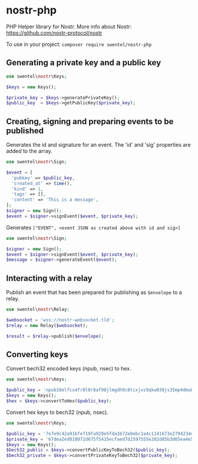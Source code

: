 # nostr-php

PHP Helper library for Nostr.
More info about Nostr: https://github.com/nostr-protocol/nostr

To use in your project: `composer require swentel/nostr-php`

## Generating a private key and a public key

```php
use swentel\nostr\Keys;

$keys = new Keys();

$private_key = $keys->generatePrivateKey();
$public_key  = $keys->getPublicKey($private_key);

```

## Creating, signing and preparing events to be published

Generates the id and signature for an event. The 'id' and 'sig' properties are
added to the array.

```php
use swentel\nostr\Sign;

$event = [
  'pubkey' => $public_key,
  'created_at' => time(),
  'kind' => 1,
  'tags' => [],
  'content' => 'This is a message',
];
$signer = new Sign();
$event = $signer->signEvent($event, $private_key);
```

Generates `["EVENT", <event JSON as created above with id and sig>]`

```php
use swentel\nostr\Sign;

$signer = new Sign();
$event = $signer->signEvent($event, $private_key);
$message = $signer->generateEvent($event);
```

## Interacting with a relay

Publish an event that has been prepared for publishing as `$envelope` to a relay.

```php
use swentel\nostr\Relay;

$websocket = 'wss://nostr-websocket.tld';
$relay = new Relay($websocket);

$result = $relay->publish($envelope);
```

## Converting keys

Convert bech32 encoded keys (npub, nsec) to hex.

```php
use swentel\nostr\Keys;

$public_key = 'npub10elfcs4fr0l0r8af98jlmgdh9c8tcxjvz9qkw038js35mp4dma8qzvjptg';
$keys = new Keys();
$hex = $keys->convertToHex($public_key);
```

Convert hex keys to bech32 (npub, nsec).

```php
use swentel\nostr\Keys;

$public_key = '7e7e9c42a91bfef19fa929e5fda1b72e0ebc1a4c1141673e2794234d86addf4e';
$private_key = '67dea2ed018072d675f5415ecfaed7d2597555e202d85b3d65ea4e58d2d92ffa';
$keys = new Keys();
$bech32_public = $keys->convertPublicKeyToBech32($public_key);
$bech32_private = $keys->convertPrivateKeyToBech32($private_key);
```
